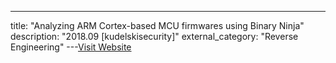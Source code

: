 ---
title: "Analyzing ARM Cortex-based MCU firmwares using Binary Ninja"
description: "2018.09 [kudelskisecurity]"
external_category: "Reverse Engineering"
---[Visit Website](https://research.kudelskisecurity.com/2018/09/25/analyzing-arm-cortex-based-mcu-firmwares-using-binary-ninja/)

